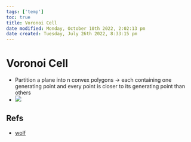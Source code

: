 ```yaml
---
tags: ['temp']
toc: true
title: Voronoi Cell
date modified: Monday, October 10th 2022, 2:02:13 pm
date created: Tuesday, July 26th 2022, 8:33:15 pm
---
```


# Voronoi Cell
- Partition a plane into n convex polygons -> each containing one generating point and every point is closer to its generating point than others
- ![](../images/Pasted%20image%2020220316104505.png)

## Refs
- [wolf](https://mathworld.wolfram.com/VoronoiDiagram.html)



